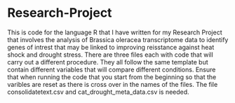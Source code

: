 # Research-Project
This is code for the language R that I have written for my Research Project that involves the analysis of Brassica oleracea transcriptome data to identify genes of intrest that may be linked to improving reisstance against heat shock and drought stress.
There are three files each with code that will carry out a different procedure. They all follow the same template but contain different variables that will compare different conditions. Ensure that when running the code that you start from the beginning so that the varibles are reset as there is cross over in the names of the files. 
The file consolidatetext.csv and cat_drought_meta_data.csv is needed.

